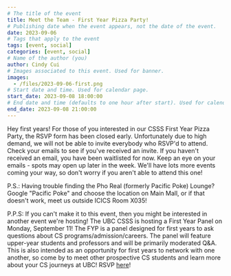 ```yaml
---
# The title of the event
title: Meet the Team - First Year Pizza Party!
# Publishing date when the event appears, not the date of the event.
date: 2023-09-06
# Tags that apply to the event
tags: [event, social]
categories: [event, social]
# Name of the author (you)
author: Cindy Cui
# Images associated to this event. Used for banner.
images:
  - /files/2023-09-06-first.png
# Start date and time. Used for calendar page.
start_date: 2023-09-08 18:00:00
# End date and time (defaults to one hour after start). Used for calendar page.
end_date: 2023-09-08 21:00:00
---
```


Hey first years! For those of you interested in our CSSS First Year Pizza Party, the RSVP form has been closed early. Unfortunately due to high demand, we will not be able to invite everybody who RSVP'd to attend. Check your emails to see if you've received an invite. If you haven't received an email, you have been waitlisted for now. Keep an eye on your emails - spots may open up later in the week. We'll have lots more events coming your way, so don't worry if you aren't able to attend this one!

P.S.: Having trouble finding the Pho Real (formerly Pacific Poke) Lounge? Google "Pacific Poke" and choose the location on Main Mall, or if that doesn't work, meet us outside ICICS Room X035!

P.P.S: If you can't make it to this event, then you might be interested in another event we're hosting! The UBC CSSS is hosting a First Year Panel on Monday, September 11! The FYP is a panel designed for first years to ask questions about CS programs/admission/careers. The panel will feature upper-year students and professors and will be primarily moderated Q&A. This is also intended as an opportunity for first years to network with one another, so come by to meet other prospective CS students and learn more about your CS journeys at UBC! RSVP [here](https://forms.gle/cnqvDMnmBhzgDA999)!
